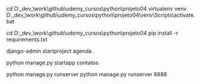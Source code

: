 cd D:\_dev_\work\github\udemy_cursos\python\projeto04
virtualenv venv
D:\_dev_\work\github\udemy_cursos\python\projeto04\venv\Scripts\activate.bat

cd D:\_dev_\work\github\udemy_cursos\python\projeto04
pip install -r requirements.txt

django-admin startproject agenda .

python manage.py startapp contatos

python manage.py runserver
python manage.py runserver 8888



